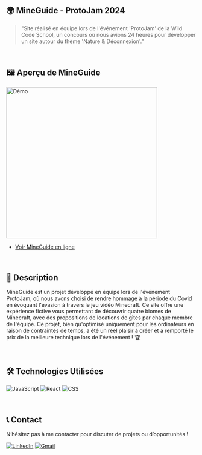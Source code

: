 ## 🌍 MineGuide - ProtoJam 2024

> "Site réalisé en équipe lors de l'événement 'ProtoJam' de la Wild Code School, un concours où nous avions 24 heures pour développer un site autour du thème 'Nature & Déconnexion'."

<br>

## 🖼️ Aperçu de MineGuide

<div>
  <a href="https://drive.google.com/file/d/15y64Ew6BbUlMvBV36KSg2oy6sgnHBJWo/view?usp=sharing">
    <img src="https://portfolio-v1.estrine-alexis.fr/assets/github/mineguide.png" alt="Démo" width="400" />
  </a>
</div>

- [Voir MineGuide en ligne](https://mineguide.vercel.app/)

<br>

## 📜 Description

MineGuide est un projet développé en équipe lors de l'événement ProtoJam, où nous avons choisi de rendre hommage à la période du Covid en évoquant l'évasion à travers le jeu vidéo Minecraft. Ce site offre une expérience fictive vous permettant de découvrir quatre biomes de Minecraft, avec des propositions de locations de gîtes par chaque membre de l'équipe. Ce projet, bien qu'optimisé uniquement pour les ordinateurs en raison de contraintes de temps, a été un réel plaisir à créer et a remporté le prix de la meilleure technique lors de l'événement ! 🏆

<br>

## 🛠 Technologies Utilisées

![JavaScript](https://img.shields.io/badge/JavaScript-F7DF1E?style=for-the-badge&logo=javascript&logoColor=black)
![React](https://img.shields.io/badge/React-61DAFB?style=for-the-badge&logo=react&logoColor=black)
![CSS](https://img.shields.io/badge/CSS-1572B6?style=for-the-badge&logo=css3&logoColor=white)

<br>

## 📞 Contact

N’hésitez pas à me contacter pour discuter de projets ou d’opportunités !

[![LinkedIn](https://img.shields.io/badge/LinkedIn-0A66C2?style=for-the-badge&logo=linkedin&logoColor=white)](https://www.linkedin.com/in/alexis-estrine/) 
[![Gmail](https://img.shields.io/badge/Gmail-D14836?style=for-the-badge&logo=gmail&logoColor=white)](mailto:estrine.alexis@gmail.com)
